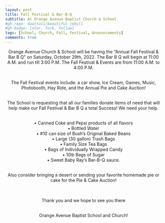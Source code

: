 ```yaml
---
layout: post
title: Fall Festival & Bar-B-Q
subtitle: At Orange Avenue Baptist Church & School
#gh-repo: daattali/beautiful-jekyll
#gh-badge: [star, fork, follow]
tags: [School, Church, Fall, Festival, Announcements]
comments: true
---
```


<center>

Orange Avenue Church & School will be having the “Annual Fall Festival & Bar B Q” on Saturday, October 29th, 2022. The Bar B Q will begin at 11:00 A.M. and run till 3:00 P.M. The Fall Festival & Events are from 11:00 A.M. to 4:00 P.M.<br /><br />

The Fall Festival events include: a car show, Ice Cream, Games, Music, Photobooth, Hay Ride, and the Annual Pie and Cake Auction!<br /><br />

The School is requesting that all our families donate items of need that will help make our Fall Festival & Bar B Q a total Success! We need your help.<br /><br />

• Canned Coke and Pepsi products of all flavors<br />
• Bottled Water<br />
• #10 can size of Bush’s Original Baked Beans<br />
• Large (30 gallon) Trash Bags<br />
• Family Size Tea Bags<br />
• Bags of Individually Wrapped Candy<br />
• 10lb Bags of Sugar<br />
• Sweet Baby Ray’s Bar-B-Q sauce.<br /><br />

Also consider bringing a desert or sending your favorite homemade pie or cake for the Pie & Cake Auction!<br /><br /><br />


Thank you and we hope to see you there<br /><br />

Orange Avenue Baptist School and Church!
